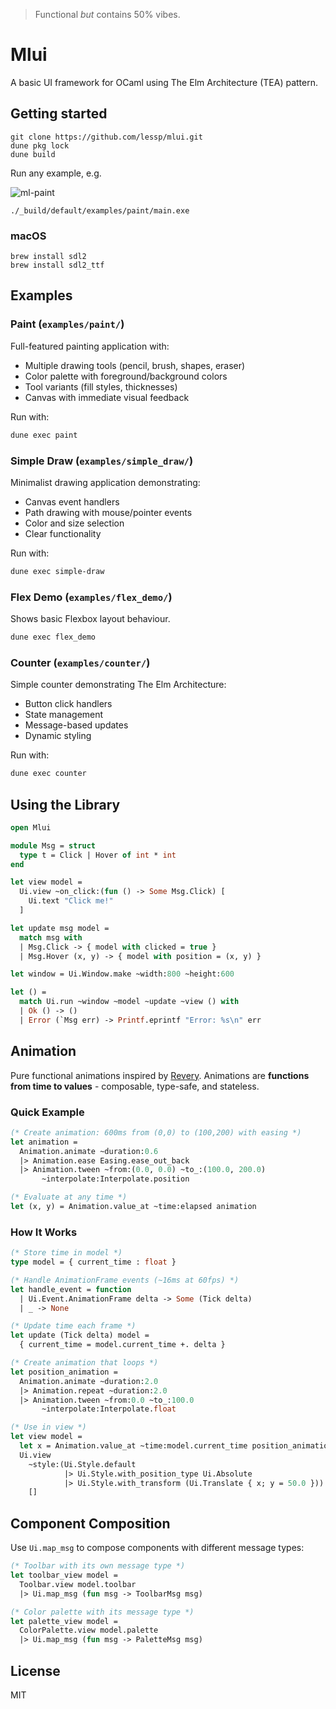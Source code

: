 > Functional _but_ contains 50% vibes.

# Mlui

A basic UI framework for OCaml using The Elm Architecture (TEA) pattern.

## Getting started

```
git clone https://github.com/lessp/mlui.git
dune pkg lock
dune build
```

Run any example, e.g.

![ml-paint](https://github.com/user-attachments/assets/ddac898d-a54c-4459-965c-2b0485a6c795)

```
./_build/default/examples/paint/main.exe
```


### macOS

```
brew install sdl2
brew install sdl2_ttf
```

## Examples

### Paint (`examples/paint/`)

Full-featured painting application with:
- Multiple drawing tools (pencil, brush, shapes, eraser)
- Color palette with foreground/background colors
- Tool variants (fill styles, thicknesses)
- Canvas with immediate visual feedback

Run with:
```bash
dune exec paint
```

### Simple Draw (`examples/simple_draw/`)

Minimalist drawing application demonstrating:
- Canvas event handlers
- Path drawing with mouse/pointer events
- Color and size selection
- Clear functionality

Run with:
```bash
dune exec simple-draw
```

### Flex Demo (`examples/flex_demo/`)

Shows basic Flexbox layout behaviour.

```bash
dune exec flex_demo
```

### Counter (`examples/counter/`)

Simple counter demonstrating The Elm Architecture:
- Button click handlers
- State management
- Message-based updates
- Dynamic styling

Run with:
```bash
dune exec counter
```

## Using the Library

```ocaml
open Mlui

module Msg = struct
  type t = Click | Hover of int * int
end

let view model =
  Ui.view ~on_click:(fun () -> Some Msg.Click) [
    Ui.text "Click me!"
  ]

let update msg model =
  match msg with
  | Msg.Click -> { model with clicked = true }
  | Msg.Hover (x, y) -> { model with position = (x, y) }

let window = Ui.Window.make ~width:800 ~height:600

let () =
  match Ui.run ~window ~model ~update ~view () with
  | Ok () -> ()
  | Error (`Msg err) -> Printf.eprintf "Error: %s\n" err
```

## Animation

Pure functional animations inspired by [Revery](https://github.com/revery-ui/revery). Animations are **functions from time to values** - composable, type-safe, and stateless.

### Quick Example

```ocaml
(* Create animation: 600ms from (0,0) to (100,200) with easing *)
let animation =
  Animation.animate ~duration:0.6
  |> Animation.ease Easing.ease_out_back
  |> Animation.tween ~from:(0.0, 0.0) ~to_:(100.0, 200.0)
       ~interpolate:Interpolate.position

(* Evaluate at any time *)
let (x, y) = Animation.value_at ~time:elapsed animation
```

### How It Works

```ocaml
(* Store time in model *)
type model = { current_time : float }

(* Handle AnimationFrame events (~16ms at 60fps) *)
let handle_event = function
  | Ui.Event.AnimationFrame delta -> Some (Tick delta)
  | _ -> None

(* Update time each frame *)
let update (Tick delta) model =
  { current_time = model.current_time +. delta }

(* Create animation that loops *)
let position_animation =
  Animation.animate ~duration:2.0
  |> Animation.repeat ~duration:2.0
  |> Animation.tween ~from:0.0 ~to_:100.0
       ~interpolate:Interpolate.float

(* Use in view *)
let view model =
  let x = Animation.value_at ~time:model.current_time position_animation in
  Ui.view
    ~style:(Ui.Style.default
            |> Ui.Style.with_position_type Ui.Absolute
            |> Ui.Style.with_transform (Ui.Translate { x; y = 50.0 }))
    []
```

## Component Composition

Use `Ui.map_msg` to compose components with different message types:

```ocaml
(* Toolbar with its own message type *)
let toolbar_view model =
  Toolbar.view model.toolbar
  |> Ui.map_msg (fun msg -> ToolbarMsg msg)

(* Color palette with its message type *)
let palette_view model =
  ColorPalette.view model.palette
  |> Ui.map_msg (fun msg -> PaletteMsg msg)
```

## License

MIT
